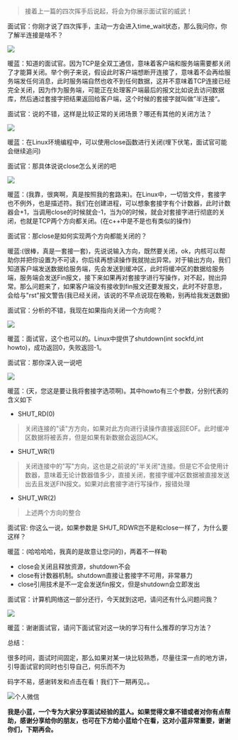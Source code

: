 > 接着上一篇的四次挥手后说起，将会为你展示面试官的威武！

<!-- TOC -->


<!-- /TOC -->


<!-- @import "[TOC]" {cmd="toc" depthFrom=1 depthTo=6 orderedList=false} -->


面试官：你刚才说了四次挥手，主动一方会进入time_wait状态，那么我问你，你了解半连接是啥不？

![](https://static01.imgkr.com/temp/38c77268def34d5ab54fa6ccf61148dc.jpg)


暖蓝：知道的面试官。因为TCP是全双工通信，意味着客户端和服务端需要都关闭了才能算关闭。举个例子来说，假设此时客户端想断开连接了，意味着不会再给服务端发任何消息，此时服务端自然也收不到任何数据，这并不意味着TCP连接已经完全关闭，因为作为服务端，可能正在处理客户端最后的报文比如说去访问数据库，然后通过套接字把结果返回给客户端，这个时候的套接字就叫做”半连接“。

面试官：说的不错，这样是比较正常的关闭场景？哪还有其他的关闭方法？

![](https://static01.imgkr.com/temp/2e38d3bc23e44d46b96d7dfc4a54b7c3.gif)


暖蓝：在Linux环境编程中，可以使用close函数进行关闭(埋下伏笔，面试官可能会继续追问)

面试官：那具体说说close怎么关闭的吧

![](https://static01.imgkr.com/temp/299cea84f0dc4b85b62c840a801a70a9.gif)


暖蓝：(我靠，很爽啊，真是按照我的套路来)。在Linux中，一切皆文件，套接字也不例外，也是描述符。我们在创建进程，可以想象套接字有个计数器，此时计数器会+1，当调用close的时候就会-1，当为0的时候，就会对套接字进行彻底的关闭，也就是TCP两个方向都关闭。(在c++中是不是也有类似的操作)

面试官：那close是如何实现两个方向都能关闭的？

暖蓝:(很棒，真是一套接一套)，先说说输入方向，既然要关闭，ok，内核可以帮助你并把你设置为不可读，你后续再想读操作我就抛出异常。对于输出方向，我们知道客户端发送数据给服务端，先会发送到缓冲区，此时将缓冲区的数据给服务端，服务端会发送Fin报文，接下来如果再对套接字进行写操作，对不起，抛出异常。那么问题来了，如果客户端没有接收到fin报文还要发报文，此时不好意思，会给与"rst"报文警告(我已经关闭，该说的不早点说现在晚勒，别再给我发送数据)

面试官：分析的不错，我现在如果指向关闭一个方向呢？

![](https://static01.imgkr.com/temp/b91c685357384ef189cdb39a0d7533e6.gif)


暖蓝：面试官，这个也可以的。Linux中提供了shutdown(int sockfd,int howto)，成功返回0，失败返回-1。

面试官：那你深入说一说吧

![](https://static01.imgkr.com/temp/90dba2432e30499b85416abc10ceb66f.jpg)


暖蓝：(天，您这是要让我将套接字选项啊)。其中howto有三个参数，分别代表的含义如下

- SHUT_RD(0)

> 关闭连接的"读"方方向，如果对此方向进行读操作直接返回EOF。此时缓冲区数据将被丢弃，但是如果有新数据会返回ACK。

- SHUT_WR(1)

> 关闭连接中的"写"方向，这也是之前说的"半关闭"连接。但是它不会使用计数器，意味着无论计数器值多少，直接关闭，套接字缓冲区数据被直接发送出去且发送FIN报文。如果对此套接字进行写操作，报错处理

- SHUT_WR(2)

> 上述两个方向的整合

面试官: 你这么一说，如果参数是 SHUT_RDWR岂不是和close一样了，为什么要这样？

暖蓝：(哈哈哈哈，我真的是故意让您问的)，两着不一样勒

- close会关闭且释放资源，shutdown不会
- close有计数器机制。shutdown直接让套接字不可用，非常暴力
- close引用技术是不一定会发送fin报文，但是shutdown会立即发出

面试官：计算机网络这一部分还行，今天就到这吧，请问还有什么问题问我？

![](https://static01.imgkr.com/temp/e26967a940f549d089b74854ff203a27.jpg)


暖蓝：谢谢面试官，请问下面试官对这一块的学习有什么推荐的学习方法？

总结：

很多时间，面试时间固定，那么如果对某一块比较熟悉，尽量往深一点的地方讲，引导面试官的同时也引导自己，何乐而不为



码字不易，感谢转发和点击在看！我们下一期再见。。


![个人微信](https://img-blog.csdnimg.cn/20200926153826650.png#pic_center)

**我是小蓝，一个专为大家分享面试经验的蓝人。如果觉得文章不错或者对你有点帮助，感谢分享给你的朋友，也可在下方给小蓝给个在看，这对小蓝非常重要，谢谢你们，下期再会。**
